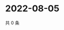 # 2022-08-05

共 0 条

<!-- BEGIN WEIBO -->
<!-- 最后更新时间 Fri Aug 05 2022 19:14:15 GMT+0800 (China Standard Time) -->

<!-- END WEIBO -->
